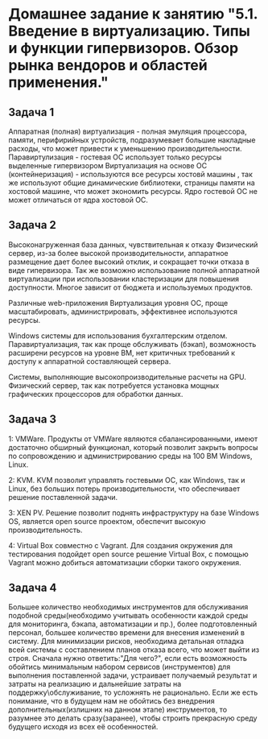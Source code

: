 # Домашнее задание к занятию "5.1. Введение в виртуализацию. Типы и функции гипервизоров. Обзор рынка вендоров и областей применения."


## Задача 1
 Аппаратная (полная) виртуализация - полная эмуляция процессора, памяти, перифирийных устройств, подразумевает большие накладные расходы, что может привести к уменьшению производительности.
 Паравиртулизация - гостевая ОС использует только ресурсы выделенные гипервизором
 Виртуализация на основе ОС (контейнеризация) - используются все ресурсы хостовй машины , так же используют общие динамические библиотеки, страницы  памяти на хостовой машине, что может экономить ресурсы. Ядро гостевой ОС не может отличаться от ядра хостовой ОС.

## Задача 2
Высоконагруженная база данных, чувствительная к отказу
Физический сервер, из-за более высокой производительности, аппаратное размещение дает более высокий отклик, и сокращает точки отказа в виде гипервизора. Так же возможно использование полной аппаратной виртуализации при использовании кластеризации для повышения доступности. Многое зависит от бюджета и используемых продуктов.

Различные web-приложения
Виртуализация уровня ОС, проще масштабировать, администрировать, эффективнее используются ресурсы.

Windows системы для использования бухгалтерским отделом.
Паравиртуализация, так как проще обслуживать (бэкап), возможность расширени ресурсов на уровне ВМ, нет критичных требований к доступу к аппаратной составляющей сервера.

Системы, выполняющие высокопроизводительные расчеты на GPU.
Физический сервер, так как потребуется установка мощных графических процессоров для обработки данных.

## Задача 3
1: VMWare. Продукты от VMWare являются сбалансированными, имеют достаточно обширный функционал, который позволит закрыть вопросы по сопровождению и администрированию среды на 100 ВМ Windows, Linux.

2: KVM. KVM позволит управлять гостевыми ОС, как Windows, так и Linux, без больших потерь производительности, что обеспечивает решение поставленной задачи.

3: XEN PV. Решение позволит поднять инфраструктуру на базе Windows OS, является open source проектом, обеспечит высокую производительность.

4: Virtual Box совместно с Vagrant. Для создания окружения для тестирования подойдет open source решение Virtual Box, с помощью Vagrant можно добиться автоматизации сборки такого окружения.

## Задача 4
Большее количество необходимых инструментов для обслуживания подобной среды(необходимо учитывать особенности каждой среды для мониторинга, бэкапа, автоматизации и пр.), более подготовленный персонал, большее количество времени для внесения изменений в систему. Для минимизации рисков, необходима детальная отладка всей системы с составлением планов отказа всего, что может выйти из строя. Сначала нужно ответить:"Для чего?", если есть возможность обойтись минимальным набором сервисов (инструментов) для выполнения поставленной задачи, устраивает получаемый результат и затраты на реализацию и дальнейшие затраты на поддержку\обслуживание, то усложнять не рационально. Если же есть понимание, что в будущем нам не обойтись без внедрения дополнительных(излишних на данном этапе) инструментов, то разумнее это делать сразу(заранее), чтобы строить прекрасную среду будущего исходя из всех её особенностей.
